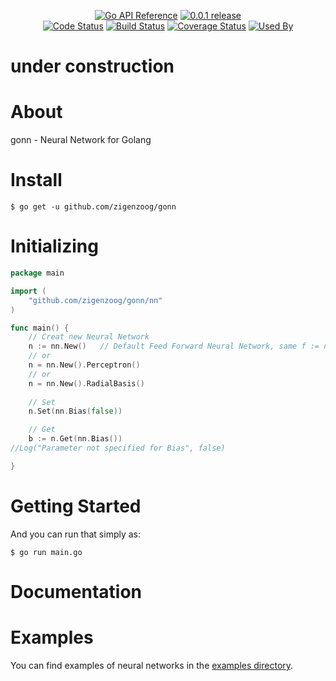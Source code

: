 <p style="text-align: center">
  <a href="https://pkg.go.dev/zigenzoog/gonn?tab=doc" title="Go API Reference" rel="nofollow"><img src="https://img.shields.io/badge/go-documentation-blue.svg?style=flat" alt="Go API Reference"></a>
  <a href="https://github.com/zigenzoog/gonn/releases/tag/v0.0.1" title="0.0.1 Release" rel="nofollow"><img src="https://img.shields.io/badge/version-0.0.1-blue.svg?style=flat" alt="0.0.1 release"></a>
  <br />
  <a href="https://goreportcard.com/report/zigenzoog/gonn"><img src="https://goreportcard.com/badge/zigenzoog/gonn" alt="Code Status" /></a>
  <a href="https://travis-ci.org/zigenzoog/gonn"><img src="https://travis-ci.org/zigenzoog/gonn.svg" alt="Build Status" /></a>
  <a href='https://coveralls.io/github/zigenzoog/gonn?branch=develop'><img src='https://coveralls.io/repos/github/zigenzoog/gonn/badge.svg?branch=develop' alt='Coverage Status' /></a>
  <a href='https://sourcegraph.com/github.com/zigenzoog/gonn?badge'><img src='https://sourcegraph.com/github.com/zigenzoog/gonn/-/badge.svg' alt='Used By' /></a>
</p>

# under construction

# About
gonn - Neural Network for Golang

# Install

    $ go get -u github.com/zigenzoog/gonn

# Initializing

```go
package main

import (
    "github.com/zigenzoog/gonn/nn"
)

func main() {
    // Creat new Neural Network
    n := nn.New()   // Default Feed Forward Neural Network, same f := nn.New().FeedForward()
    // or
    n = nn.New().Perceptron()
    // or
    n = nn.New().RadialBasis()
    
    // Set
    n.Set(nn.Bias(false))

    // Get
    b := n.Get(nn.Bias())
//Log("Parameter not specified for Bias", false)

}
```

# Getting Started
And you can run that simply as:

    $ go run main.go

# Documentation


# Examples
You can find examples of neural networks in the [examples directory](https://github.com/zigenzoog/gonn/examples/).
